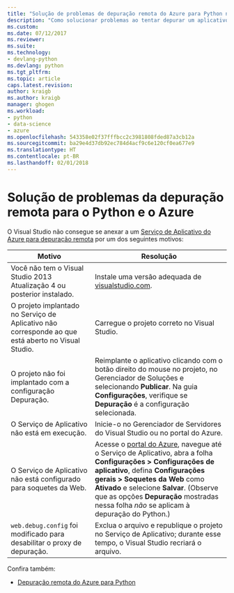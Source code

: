 ```yaml
---
title: "Solução de problemas de depuração remota do Azure para Python no Visual Studio | Microsoft Docs"
description: "Como solucionar problemas ao tentar depurar um aplicativo Python em execução no Serviço de Aplicativo do Azure usando o Visual Studio."
ms.custom: 
ms.date: 07/12/2017
ms.reviewer: 
ms.suite: 
ms.technology:
- devlang-python
ms.devlang: python
ms.tgt_pltfrm: 
ms.topic: article
caps.latest.revision: 
author: kraigb
ms.author: kraigb
manager: ghogen
ms.workload:
- python
- data-science
- azure
ms.openlocfilehash: 543358e02f37fffbcc2c3981808fded87a3cb12a
ms.sourcegitcommit: ba29e4d37db92ec784d4acf9c6e120cf0ea677e9
ms.translationtype: HT
ms.contentlocale: pt-BR
ms.lasthandoff: 02/01/2018
---
```

# <a name="remote-debugging-troubleshooter-for-python-and-azure"></a>Solução de problemas da depuração remota para o Python e o Azure

O Visual Studio não consegue se anexar a um [Serviço de Aplicativo do Azure para depuração remota](debugging-remote-python-code-on-azure.md) por um dos seguintes motivos:

| Motivo | Resolução |
| --- | --- |
| Você não tem o Visual Studio 2013 Atualização 4 ou posterior instalado. | Instale uma versão adequada de [visualstudio.com](https://www.visualstudio.com/downloads/). | 
| O projeto implantado no Serviço de Aplicativo não corresponde ao que está aberto no Visual Studio. | Carregue o projeto correto no Visual Studio. |
| O projeto não foi implantado com a configuração Depuração. | Reimplante o aplicativo clicando com o botão direito do mouse no projeto, no Gerenciador de Soluções e selecionando **Publicar**. Na guia **Configurações**, verifique se **Depuração** é a configuração selecionada. |
| O Serviço de Aplicativo não está em execução. | Inicie-o no Gerenciador de Servidores do Visual Studio ou no portal do Azure. |
| O Serviço de Aplicativo não está configurado para soquetes da Web. | Acesse o [portal do Azure](https://portal.azure.com), navegue até o Serviço de Aplicativo, abra a folha **Configurações > Configurações de aplicativo**, defina **Configurações gerais > Soquetes da Web** como **Ativado** e selecione **Salvar**. (Observe que as opções **Depuração** mostradas nessa folha *não* se aplicam à depuração do Python.) |
| `web.debug.config` foi modificado para desabilitar o proxy de depuração. | Exclua o arquivo e republique o projeto no Serviço de Aplicativo; durante esse tempo, o Visual Studio recriará o arquivo. |

Confira também: 

- [Depuração remota do Azure para Python](debugging-remote-python-code-on-azure.md)
